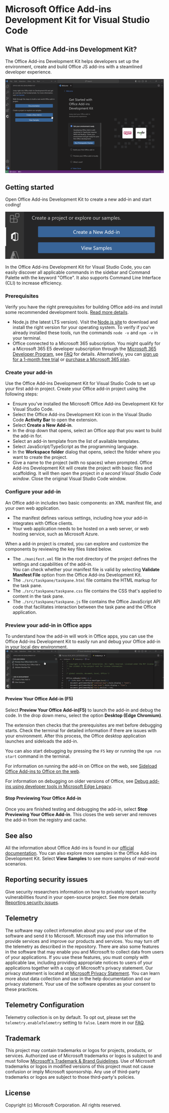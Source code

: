 ﻿# Microsoft Office Add-ins Development Kit for Visual Studio Code
## What is Office Add-ins Development Kit?
The Office Add-ins Development Kit helps developers set up the environment, create and build Office JS add-ins with a steamlined developer experience.

<img src=./assets/Office_Addin_Dev_Kit.gif alt="Office Add-ins Development Kit"/>

## Getting started
Open Office Add-ins Development Kit to create a new add-in and start coding!

<img src=./assets/Dev_Kit_GetStarted.png alt="Screenshot shows Create a new add-in in Office Add-ins Development Kit"/>

In the Office Add-ins Development Kit for Visual Studio Code, you can easily discover all applicable commands in the sidebar and Command Palette with the keyword "Office". It also supports Command Line Interface (CLI) to increase efficiency.

### Prerequisites
Verify you have the right prerequisites for building Office add-ins and install some recommended development tools. [Read more details](https://learn.microsoft.com/office/dev/add-ins/overview/set-up-your-dev-environment).

- Node.js (the latest LTS version). Visit the [Node.js site](https://nodejs.org/) to download and install the right version for your operating system. To verify if you've already installed these tools, run the commands `node -v` and `npm -v` in your terminal.
- Office connected to a Microsoft 365 subscription. You might qualify for a Microsoft 365 E5 developer subscription through the [Microsoft 365 Developer Program](https://developer.microsoft.com/microsoft-365/dev-program), see [FAQ](https://learn.microsoft.com/office/developer-program/microsoft-365-developer-program-faq#who-qualifies-for-a-microsoft-365-e5-developer-subscription-) for details. Alternatively, you can [sign up for a 1-month free trial](https://www.microsoft.com/microsoft-365/try?rtc=1) or [purchase a Microsoft 365 plan](https://www.microsoft.com/microsoft-365/buy/compare-all-microsoft-365-products).

### Create your add-in
Use the Office Add-ins Development Kit for Visual Studio Code to set up your first add-in project. Create your Office add-in project using the following steps:

* Ensure you've installed the Microsoft Office Add-ins Development Kit for Visual Studio Code.
* Select the Office Add-ins Development Kit icon in the Visual Studio Code **Activity Bar** to open the extension.
* Select **Create a New Add-in**.
* In the drop down that opens, select an Office app that you want to build the add-in for.
* Select an add-in template from the list of available templates.
* Select JavaScript/TypeScript as the programming language.
* In the **Workspace folder** dialog that opens, select the folder where you want to create the project.
* Give a name to the project (with no spaces) when prompted. Office Add-ins Development Kit will create the project with basic files and scaffolding. It will then open the project *in a second Visual Studio Code window*. Close the original Visual Studio Code window.

### Configure your add-in

An Office add-in includes two basic components: an XML manifest file, and your own web application. 
* The manifest defines various settings, including how your add-in integrates with Office clients. 
* Your web application needs to be hosted on a web server, or web hosting service, such as Microsoft Azure.

When a add-in project is created, you can explore and customize the components by reviewing the key files listed below.

- The `./manifest.xml` file in the root directory of the project defines the settings and capabilities of the add-in.  <br>You can check whether your manifest file is valid by selecting **Validate Manifest File** option from the Office Add-ins Development Kit.
- The `./src/taskpane/taskpane.html` file contains the HTML markup for the task pane.
- The `./src/taskpane/taskpane.css` file contains the CSS that's applied to content in the task pane.
- The `./src/taskpane/taskpane.js` file contains the Office JavaScript API code that facilitates interaction between the task pane and the Office application.

### Preview your add-in in Office apps

To understand how the add-in will work in Office apps, you can use the Office Add-ins Development Kit to easily run and debug your Office add-in in your local dev environment.
<br><img src=./assets/Dev_Kit_Preview.gif alt="Preview an add-in using Office Add-ins Development Kit"/>

#### Preview Your Office Add-in (F5)

Select **Preview Your Office Add-in(F5)** to launch the add-in and debug the code. In the drop down menu, select the option **Desktop (Edge Chromium)**.

The extension then checks that the prerequisites are met before debugging starts. Check the terminal for detailed information if there are issues with your environment. After this process, the Office desktop application launches and sideloads the add-in.

You can also start debugging by pressing the `F5` key or running the `npm run start` command in the terminal.

For information on running the add-in on Office on the web, see [Sideload Office Add-ins to Office on the web](https://learn.microsoft.com/office/dev/add-ins/testing/sideload-office-add-ins-for-testing).

For information on debugging on older versions of Office, see [Debug add-ins using developer tools in Microsoft Edge Legacy](https://learn.microsoft.com/office/dev/add-ins/testing/debug-add-ins-using-devtools-edge-legacy).

#### Stop Previewing Your Office Add-in

Once you are finished testing and debugging the add-in, select **Stop Previewing Your Office Add-in**. This closes the web server and removes the add-in from the registry and cache.

## See also
All the information about Office Add-ins is found in our [official documentation](https://learn.microsoft.com/office/dev/add-ins/overview/office-add-ins). You can also explore more samples in the Office Add-ins Development Kit. Select **View Samples** to see more samples of real-world scenarios.

## Reporting security issues
Give security researchers information on how to privately report security vulnerabilities found in your open-source project. See more details [Reporting security issues](https://docs.opensource.microsoft.com/content/releasing/security.html).

## Telemetry
The software may collect information about you and your use of the software and send it to Microsoft. Microsoft may use this information to provide services and improve our products and services. You may turn off the telemetry as described in the repository. There are also some features in the software that may enable you and Microsoft to collect data from users of your applications. If you use these features, you must comply with applicable law, including providing appropriate notices to users of your applications together with a copy of Microsoft's privacy statement. Our privacy statement is located at [Microsoft Privacy Statement](https://privacy.microsoft.com/privacystatement). You can learn more about data collection and use in the help documentation and our privacy statement. Your use of the software operates as your consent to these practices.

## Telemetry Configuration
Telemetry collection is on by default. To opt out, please set the `telemetry.enableTelemetry` setting to `false`. Learn more in our [FAQ](https://code.visualstudio.com/docs/supporting/faq#_how-to-disable-telemetry-reporting).

## Trademark
This project may contain trademarks or logos for projects, products, or services. Authorized use of Microsoft trademarks or logos is subject to and must follow [Microsoft's Trademark & Brand Guidelines](https://www.microsoft.com/legal/intellectualproperty/trademarks/usage/general). Use of Microsoft trademarks or logos in modified versions of this project must not cause confusion or imply Microsoft sponsorship. Any use of third-party trademarks or logos are subject to those third-party's policies.

## License
Copyright (c) Microsoft Corporation. All rights reserved.
